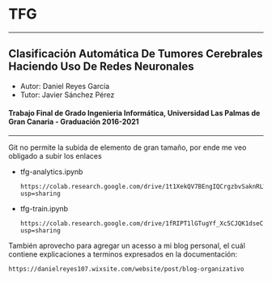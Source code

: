 # TFG 
---
## Clasificación Automática De Tumores Cerebrales Haciendo Uso De Redes Neuronales
*   Autor: Daniel Reyes García         
*   Tutor: Javier Sánchez Pérez
#### Trabajo Final de Grado Ingenieria Informática, Universidad Las Palmas de Gran Canaria - Graduación 2016-2021 
---
Git no permite la subida de elemento de gran tamaño, por ende me veo obligado a subir los enlaces 

*   tfg-analytics.ipynb
    
        https://colab.research.google.com/drive/1t1XekQV7BEngIQCrgzbvSaknRLWuK85p?usp=sharing
        
*   tfg-train.ipynb
        
        https://colab.research.google.com/drive/1fRIPT1lGTugYf_Xc5CJQK1dseCIRkxHt?usp=sharing
        
También aprovecho para agregar un acesso a mi blog personal, el cuál contiene explicaciones a terminos expresados en la documentación:
    
    https://danielreyes107.wixsite.com/website/post/blog-organizativo
